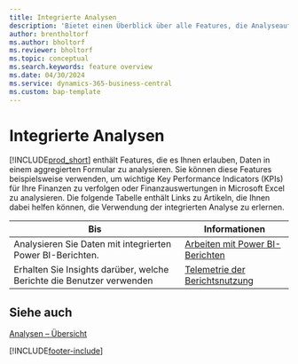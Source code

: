 ```yaml
---
title: Integrierte Analysen
description: 'Bietet einen Überblick über alle Features, die Analyseaufgaben in Business Central unterstützen.'
author: brentholtorf
ms.author: bholtorf
ms.reviewer: bholtorf
ms.topic: conceptual
ms.search.keywords: feature overview
ms.date: 04/30/2024
ms.service: dynamics-365-business-central
ms.custom: bap-template
---
```

# <a name="built-in-analytics"></a>Integrierte Analysen

[!INCLUDE[prod_short](includes/prod_short.md)] enthält Features, die es Ihnen erlauben, Daten in einem aggregierten Formular zu analysieren. Sie können diese Features beispielsweise verwenden, um wichtige Key Performance Indicators (KPIs) für Ihre Finanzen zu verfolgen oder Finanzauswertungen in Microsoft Excel zu analysieren. Die folgende Tabelle enthält Links zu Artikeln, die Ihnen dabei helfen können, die Verwendung der integrierten Analyse zu erlernen.

| Bis | Informationen |
| --- | --- |
|Analysieren Sie Daten mit integrierten Power BI-Berichten. | [Arbeiten mit Power BI-Berichten](across-working-with-powerbi.md) |
|Erhalten Sie Insights darüber, welche Berichte die Benutzer verwenden| [Telemetrie der Berichtsnutzung](/dynamics365/business-central/dev-itpro/administration/telemetry-reports-trace)|

## <a name="see-also"></a>Siehe auch

[Analysen – Übersicht](reports-bi-reporting.md)

[!INCLUDE[footer-include](includes/footer-banner.md)]
